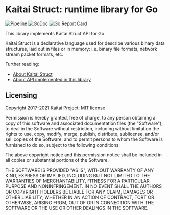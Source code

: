 # Kaitai Struct: runtime library for Go

[![Pipeline](https://github.com/kaitai-io/kaitai_struct_go_runtime/workflows/Go/badge.svg)](https://github.com/kaitai-io/kaitai_struct_go_runtime/actions)
[![GoDoc](https://godoc.org/github.com/kaitai-io/kaitai_struct_go_runtime/kaitai?status.svg)](https://godoc.org/github.com/kaitai-io/kaitai_struct_go_runtime/kaitai)
[![Go Report Card](https://goreportcard.com/badge/github.com/kaitai-io/kaitai_struct_go_runtime)](https://goreportcard.com/report/github.com/kaitai-io/kaitai_struct_go_runtime)

This library implements Kaitai Struct API for Go.

Kaitai Struct is a declarative language used for describe various binary
data structures, laid out in files or in memory: i.e. binary file
formats, network stream packet formats, etc.

Further reading:

* [About Kaitai Struct](http://kaitai.io/)
* [About API implemented in this library](http://doc.kaitai.io/stream_api.html)

## Licensing

Copyright 2017-2021 Kaitai Project: MIT license

Permission is hereby granted, free of charge, to any person obtaining
a copy of this software and associated documentation files (the
"Software"), to deal in the Software without restriction, including
without limitation the rights to use, copy, modify, merge, publish,
distribute, sublicense, and/or sell copies of the Software, and to
permit persons to whom the Software is furnished to do so, subject to
the following conditions:

The above copyright notice and this permission notice shall be
included in all copies or substantial portions of the Software.

THE SOFTWARE IS PROVIDED "AS IS", WITHOUT WARRANTY OF ANY KIND,
EXPRESS OR IMPLIED, INCLUDING BUT NOT LIMITED TO THE WARRANTIES OF
MERCHANTABILITY, FITNESS FOR A PARTICULAR PURPOSE AND
NONINFRINGEMENT. IN NO EVENT SHALL THE AUTHORS OR COPYRIGHT HOLDERS BE
LIABLE FOR ANY CLAIM, DAMAGES OR OTHER LIABILITY, WHETHER IN AN ACTION
OF CONTRACT, TORT OR OTHERWISE, ARISING FROM, OUT OF OR IN CONNECTION
WITH THE SOFTWARE OR THE USE OR OTHER DEALINGS IN THE SOFTWARE.
